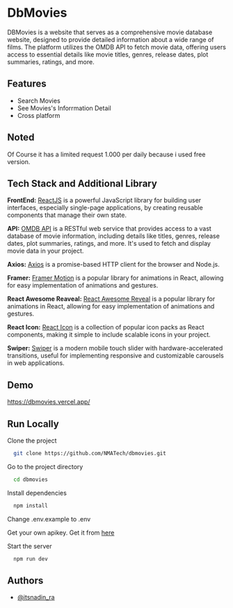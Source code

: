 
# DbMovies

DBMovies is a website that serves as a comprehensive movie database website, designed to provide detailed information about a wide range of films. The platform utilizes the OMDB API to fetch movie data, offering users access to essential details like movie titles, genres, release dates, plot summaries, ratings, and more.


## Features

- Search Movies
- See Movies's Inforrmation Detail
- Cross platform


## Noted
Of Course it has a limited request 1.000 per daily because i used free version.
## Tech Stack and Additional Library

**FrontEnd:** [ReactJS](https://react.dev/) is a powerful JavaScript library for building user interfaces, especially single-page applications, by creating reusable components that manage their own state.

**API:** [OMDB API](https://www.omdbapi.com/) is a RESTful web service that provides access to a vast database of movie information, including details like titles, genres, release dates, plot summaries, ratings, and more. It's used to fetch and display movie data in your project.

**Axios:** [Axios](https://axios-http.com/docs/intro) is a promise-based HTTP client for the browser and Node.js.

**Framer:** [Framer Motion](https://www.framer.com/motion/) is a popular library for animations in React, allowing for easy implementation of animations and gestures.

**React Awesome Reaveal:** [React Awesome Reveal](https://react-awesome-reveal.morello.dev/) is a popular library for animations in React, allowing for easy implementation of animations and gestures.

**React Icon:** [React Icon](https://react-icons.github.io/react-icons/) is a collection of popular icon packs as React components, making it simple to include scalable icons in your project.

**Swiper:** [Swiper](https://swiperjs.com/react) is a modern mobile touch slider with hardware-accelerated transitions, useful for implementing responsive and customizable carousels in web applications.


## Demo

https://dbmovies.vercel.app/


## Run Locally

Clone the project

```bash
  git clone https://github.com/NMATech/dbmovies.git
```

Go to the project directory

```bash
  cd dbmovies
```

Install dependencies

```bash
  npm install
```
Change .env.example to .env

Get your own apikey. Get it from [here](https://www.omdbapi.com/apikey.aspx)

Start the server

```bash
  npm run dev
```


## Authors

- [@itsnadin_ra](https://www.instagram.com/@itsnadin_ra)

